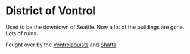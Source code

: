 # District of Vontrol

Used to be the downtown of Seattle. Now a lot of the buildings are gone. Lots of ruins. 

Fought over by the [Vontrolaquists](Vontrolaquists.md) and [Shatta](Shatta.md)
